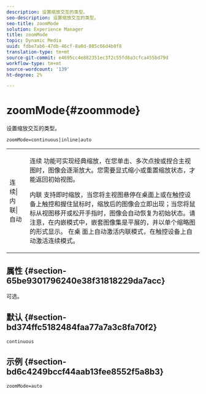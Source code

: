 ```yaml
---
description: 设置缩放交互的类型。
seo-description: 设置缩放交互的类型。
seo-title: zoomMode
solution: Experience Manager
title: zoomMode
topic: Dynamic Media
uuid: fdbe7ab6-47db-46cf-8a0d-085c66d4b0f8
translation-type: tm+mt
source-git-commit: e4695cc4e882351ec3f2c55fd8a3cfca455bd79d
workflow-type: tm+mt
source-wordcount: '139'
ht-degree: 2%

---
```



# zoomMode{#zoommode}

设置缩放交互的类型。

`zoomMode=continuous|inline|auto`

<table id="table_E314540D347D47699C04EB80D20C0721"> 
 <tbody> 
  <tr> 
   <td colname="col1"> <p> <span class="codeph"> 连续|内联|自动  </span> </p> </td> 
   <td colname="col2"> <p> <span class="codeph"> 连续 </span> 功能可实现经典缩放，在您单击、多次点按或捏合主视图时，图像会逐渐放大。您需要显式缩小或重置缩放状态，才能返回初始视图。 </p> <p> <span class="codeph"> 内联 </span> 支持即时缩放，当您将主视图悬停在桌面上或在触控设备上触控和握住鼠标时，缩放后的图像会立即出现；当您将鼠标从视图移开或松开手指时，图像会自动恢复为初始状态。请注意，在内嵌</span>模式中，嵌套图像集是平展的，并以单个缩略图的形式显示。 <span class="codeph"><span class="codeph"> 在桌 </span> 面上自动激活内联模式，在触控设备上自动激活连续模式。 </span></p> </td> 
  </tr> 
 </tbody> 
</table>

## 属性 {#section-65be9301796240e38f31818229da7acc}

可选。

## 默认 {#section-bd374ffc5182484faa77a7a3c8fa70f2}

`continuous`

## 示例 {#section-bd6c4249bccf44aab13fee8552f5a8b3}

`zoomMode=auto`
